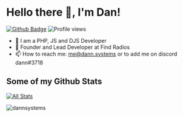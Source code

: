 # Hello there 👋, I'm Dan!

[![Github Badge](https://img.shields.io/badge/-dannsystems-grey?style=flat&logo=github&logoColor=white&link=https://github.com/dannsystems/)](https://www.github.com/dannsystems/) ![Profile views]([https://komarev.com/ghpvc/?dannsystems](https://komarev.com/ghpvc/?dannsystems))


- 🔭 I am a PHP, JS and DJS Developer
- 👯 Founder and Lead Developer at Find Radios
- 📫 How to reach me: me@dann.systems or to add me on discord dann#3718

## Some of my Github Stats
[![All Stats](https://github-readme-stats-axpwmfcg3.vercel.app/api?username=dannsystems&show_icons=true&include_all_commits=true&count_private=true&hide=contribs)](https://github.com/dannsystems/github-readme-stats)

<p><img align="center" src="https://github-readme-streak-stats.herokuapp.com/?user=dannsystems&" alt="dannsystems" /></p>

